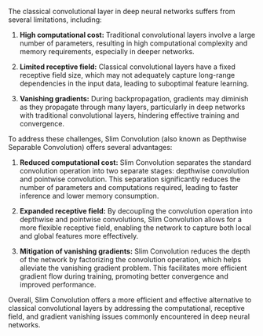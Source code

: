 The classical convolutional layer in deep neural networks suffers from several limitations, including:

1. **High computational cost:** Traditional convolutional layers involve a large number of parameters, resulting in high computational complexity and memory requirements, especially in deeper networks.

2. **Limited receptive field:** Classical convolutional layers have a fixed receptive field size, which may not adequately capture long-range dependencies in the input data, leading to suboptimal feature learning.

3. **Vanishing gradients:** During backpropagation, gradients may diminish as they propagate through many layers, particularly in deep networks with traditional convolutional layers, hindering effective training and convergence.

To address these challenges, Slim Convolution (also known as Depthwise Separable Convolution) offers several advantages:

1. **Reduced computational cost:** Slim Convolution separates the standard convolution operation into two separate stages: depthwise convolution and pointwise convolution. This separation significantly reduces the number of parameters and computations required, leading to faster inference and lower memory consumption.

2. **Expanded receptive field:** By decoupling the convolution operation into depthwise and pointwise convolutions, Slim Convolution allows for a more flexible receptive field, enabling the network to capture both local and global features more effectively.

3. **Mitigation of vanishing gradients:** Slim Convolution reduces the depth of the network by factorizing the convolution operation, which helps alleviate the vanishing gradient problem. This facilitates more efficient gradient flow during training, promoting better convergence and improved performance.

Overall, Slim Convolution offers a more efficient and effective alternative to classical convolutional layers by addressing the computational, receptive field, and gradient vanishing issues commonly encountered in deep neural networks.

